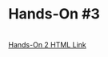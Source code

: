 <h1>Hands-On #3</h1>
 <br>
<a href="https://nighthawk-real.github.io/cis-2013-programs/hands-on-2/helloworld.html">Hands-On 2 HTML Link</a>
